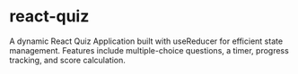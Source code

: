 # react-quiz
A dynamic React Quiz Application built with useReducer for efficient state management. Features include multiple-choice questions, a timer, progress tracking, and score calculation. 
